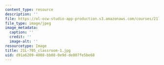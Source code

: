 ```yaml
---
content_type: resource
description: ''
file: https://ol-ocw-studio-app-production.s3.amazonaws.com/courses/21l-705-major-authors-old-english-and-beowulf-spring-2014/d91a62094088bb080e9dde807fe5be68_21L-705_classroom-1.jpg
file_type: image/jpeg
image_metadata:
  caption: ''
  credit: ''
  image-alt: ''
resourcetype: Image
title: 21L-705_classroom-1.jpg
uid: d91a6209-4088-bb08-0e9d-de807fe5be68
---
```

